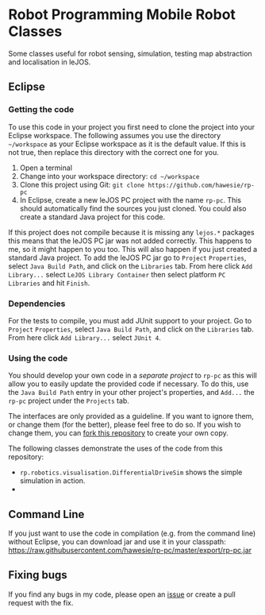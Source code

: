 # Robot Programming Mobile Robot Classes

Some classes useful for robot sensing, simulation, testing map abstraction and localisation in leJOS. 

## Eclipse

### Getting the code

To use this code in your project you first need to clone the project into your Eclipse workspace. The following assumes you use the directory `~/workspace` as your Eclipse workspace as it is the default value. If this is not true, then replace this directory with the correct one for you. 

1. Open a terminal
2. Change into your workspace directory: `cd ~/workspace`
3. Clone this project using Git: `git clone https://github.com/hawesie/rp-pc`
4. In Eclipse, create a new leJOS PC project with the name `rp-pc`. This should automatically find the sources you just cloned. You could also create a standard Java project for this code.

If this project does not compile because it is missing any `lejos.*` packages this means that the leJOS PC jar was not added correctly. This happens to me, so it might happen to you too. This will also happen if you just created a standard Java project. To add the leJOS PC jar go to `Project` `Properties`, select `Java Build Path`, and click on the `Libraries` tab. From here click `Add Library...` select `LeJOS Library Container` then select platform `PC Libraries` and hit `Finish`.

### Dependencies


For the tests to compile, you must add JUnit support to your project. Go to `Project` `Properties`, select `Java Build Path`, and click on the `Libraries` tab. From here click `Add Library...` select `JUnit 4`.


### Using the code

You should develop your own code in a *separate project* to `rp-pc` as this will allow you to easily update the provided code if necessary. To do this, use the `Java Build Path` entry in your other project's properties, and `Add...` the `rp-pc` project under the `Projects` tab.

The interfaces are only provided as a guideline. If you want to ignore them, or change them (for the better), please feel free to do so. If you wish to change them, you can [fork this repository](https://github.com/hawesie/rp-pc/fork) to create your own copy. 

The following classes demonstrate the uses of the code from this repository:

 *  `rp.robotics.visualisation.DifferentialDriveSim` shows the simple simulation in action.
 * 

## Command Line

If you just want to use the code in compilation (e.g. from the command line) without Eclipse, you can download jar and use it in your classpath: https://raw.githubusercontent.com/hawesie/rp-pc/master/export/rp-pc.jar


## Fixing bugs

If you find any bugs in my code, please open an [issue](https://github.com/hawesie/rp-pc/issues) or create a pull request with the fix.
